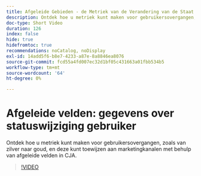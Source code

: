 ```yaml
---
title: Afgeleide Gebieden - de Metriek van de Verandering van de Staat van de Gebruiker
description: Ontdek hoe u metriek kunt maken voor gebruikersovergangen, zoals van zilver naar goud, en deze kunt toewijzen aan marketingkanalen met behulp van afgeleide velden in CJA.
doc-type: Short Video
duration: 126
index: false
hide: true
hidefromtoc: true
recommendations: noCatalog, noDisplay
exl-id: 14add5f6-b8e7-4233-a87e-8a8846ea8076
source-git-commit: fcd55a4fd007ec32d1bf05c431663a01fbb534b5
workflow-type: tm+mt
source-wordcount: '64'
ht-degree: 0%

---
```


# Afgeleide velden: gegevens over statuswijziging gebruiker

Ontdek hoe u metriek kunt maken voor gebruikersovergangen, zoals van zilver naar goud, en deze kunt toewijzen aan marketingkanalen met behulp van afgeleide velden in CJA.

<!-- 85_S103_3442450_125_derived-fields-user-state-change-metrics -->
>[!VIDEO](https://video.tv.adobe.com/v/3458355/?learn=on&enablevpops=true)
